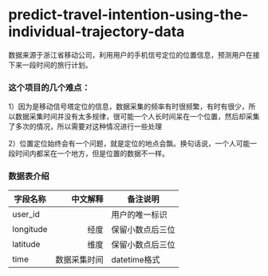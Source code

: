 # predict-travel-intention-using-the-individual-trajectory-data
数据来源于浙江省移动公司，利用用户的手机信号定位的位置信息，预测用户在接下来一段时间的旅行计划。

### 这个项目的几个难点：

1）因为是移动信号塔定位的信息，数据采集的频率有时很频繁，有时有很少，所以数据采集时间并没有太多规律，很可能一个人长时间呆在一个位置，然后却采集了多次的情况，所以需要对这种情况进行一些处理

2）位置定位始终会有一个问题，就是定位的地点会飘。换句话说，一个人可能一段时间内都呆在一个地方，但是位置的数据不一样。

### 数据表介绍

| 字段名称      | 中文解释    | 备注说明  |
| --------   | -----:  |---------|
| user_id       |       |用户的唯一标识|
| longitude      | 经度  |保留小数点后三位|
| latitude       | 维度  |保留小数点后三位|
| time|数据采集时间|datetime格式|
